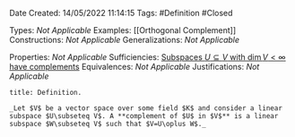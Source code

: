 <div class="topSpace"></div>

Date Created: 14/05/2022 11:14:15
Tags: #Definition #Closed

Types: _Not Applicable_
Examples: [[Orthogonal Complement]]
Constructions: _Not Applicable_
Generalizations: _Not Applicable_

Properties: _Not Applicable_
Sufficiencies: [Subspaces $U\subseteq V$ with $\dim V<\infty$ have complements](Subspaces%20of%20finite-dim.%20vector%20spaces%20have%20complements.md)
Equivalences: _Not Applicable_
Justifications: _Not Applicable_

``` ad-Definition
title: Definition.

_Let $V$ be a vector space over some field $K$ and consider a linear subspace $U\subseteq V$. A **complement of $U$ in $V$** is a linear subspace $W\subseteq V$ such that $V=U\oplus W$._

```
